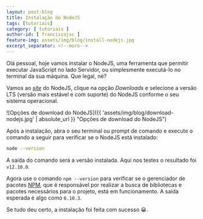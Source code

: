 ```yaml
---
layout: post-blog
title: Instalação do NodeJS
tags: [tutoriais]
category: [ tutoriais ]
author-id: [ franciscojsc ]
feature-img: assets/img/blog/install-nodejs.jpg
excerpt_separator: <!--more-->
---
```


Olá pessoal, hoje vamos instalar o NodeJS, uma ferramenta que permitir executar JavaScript no lado Servidor, ou simplesmente executá-lo no terminal da sua máquina. Que legal, né?

Vamos ao [*site*](https://nodejs.org/en/) do NodeJS, clique na opção _Downloads_ e selecione a versão LTS (versão mais estável e com suporte) do NodeJS conforme o seu sistema operacional.

![Opções de download do NodeJS]({{ 'assets/img/blog/download-nodejs.jpg' | absolute_url }} "Opções de download do NodeJS")

Após a instalação, abra o seu terminal ou prompt de comando  e execute o comando a seguir para verificar se o NodeJS está instalado:
```bash
node --version
```

A saída do comando será a versão instalada. Aqui nos testes o resultado foi `v12.10.0`.

Agora use o comando `npm --version` para verificar se o gerenciador de pacotes [NPM](https://docs.npmjs.com/about-npm/), que é responsável por realizar a busca de bibliotecas e pacotes necessários para o projeto, está em funcionamento. A saída esperada é algo como `6.10.3`.

Se tudo deu certo, a instalação foi feita com sucesso 😀.
